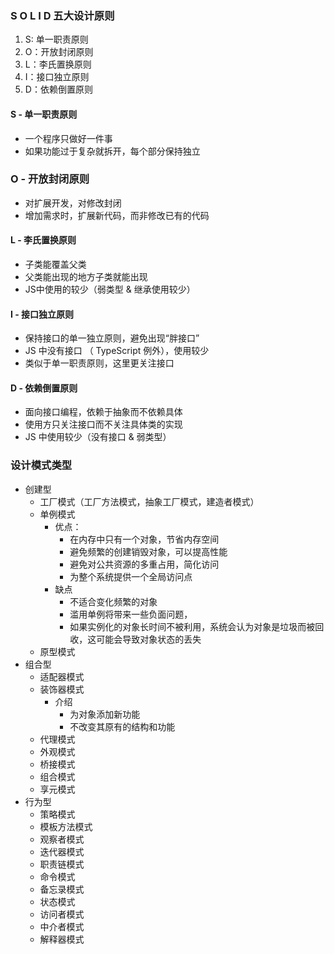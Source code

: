 ### S O L I D 五大设计原则

1. S: 单一职责原则
2. O：开放封闭原则
3. L：李氏置换原则
4. I：接口独立原则
5. D：依赖倒置原则 

#### S - 单一职责原则

- 一个程序只做好一件事
- 如果功能过于复杂就拆开，每个部分保持独立

### O - 开放封闭原则

- 对扩展开发，对修改封闭
- 增加需求时，扩展新代码，而非修改已有的代码

#### L - 李氏置换原则

- 子类能覆盖父类
- 父类能出现的地方子类就能出现
- JS中使用的较少（弱类型 & 继承使用较少）

#### I - 接口独立原则

- 保持接口的单一独立原则，避免出现“胖接口”
- JS 中没有接口 （ TypeScript 例外），使用较少
- 类似于单一职责原则，这里更关注接口

#### D - 依赖倒置原则

- 面向接口编程，依赖于抽象而不依赖具体
- 使用方只关注接口而不关注具体类的实现
- JS 中使用较少（没有接口 & 弱类型）


### 设计模式类型

- 创建型
  - 工厂模式（工厂方法模式，抽象工厂模式，建造者模式）
  - 单例模式
    - 优点： 
      - 在内存中只有一个对象，节省内存空间
      - 避免频繁的创建销毁对象，可以提高性能
      - 避免对公共资源的多重占用，简化访问
      - 为整个系统提供一个全局访问点
    - 缺点
      - 不适合变化频繁的对象
      - 滥用单例将带来一些负面问题，
      - 如果实例化的对象长时间不被利用，系统会认为对象是垃圾而被回收，这可能会导致对象状态的丢失
  - 原型模式
- 组合型
  - 适配器模式
  - 装饰器模式
    - 介绍
      - 为对象添加新功能
      - 不改变其原有的结构和功能
  - 代理模式
  - 外观模式
  - 桥接模式
  - 组合模式
  - 享元模式
- 行为型
  - 策略模式
  - 模板方法模式
  - 观察者模式
  - 迭代器模式
  - 职责链模式
  - 命令模式
  - 备忘录模式
  - 状态模式
  - 访问者模式
  - 中介者模式
  - 解释器模式
